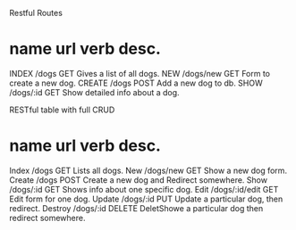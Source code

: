 Restful Routes

name      url         verb   desc.
==============================================================
INDEX    /dogs        GET    Gives a list of all dogs.
NEW      /dogs/new    GET    Form to create a new dog.
CREATE   /dogs        POST   Add a new dog to db.
SHOW     /dogs/:id    GET    Show detailed info about a dog.

RESTful table with full CRUD

name      url             verb   desc.
==============================================================
Index    /dogs            GET    Lists all dogs.
New      /dogs/new        GET    Show a new dog form.
Create   /dogs            POST   Create a new dog and Redirect somewhere.
Show     /dogs/:id        GET    Shows info about one specific dog.
Edit     /dogs/:id/edit   GET    Edit form for one dog.
Update   /dogs/:id
PUT    Update a particular dog, then redirect.
Destroy  /dogs/:id        DELETE DeletShowe a particular dog then redirect somewhere. 